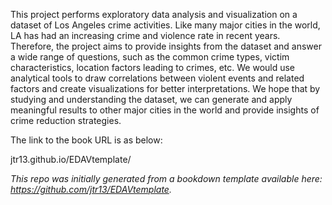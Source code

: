 This project performs exploratory data analysis and visualization on a dataset of Los Angeles crime activities. Like many major cities in the world, LA has had an increasing crime and violence rate in recent years. Therefore, the project aims to provide insights from the dataset and answer a wide range of questions, such as the common crime types, victim characteristics, location factors leading to crimes, etc. We would use analytical tools to draw correlations between violent events and related factors and create visualizations for better interpretations. We hope that by studying and understanding the dataset, we can generate and apply meaningful results to other major cities in the world and provide insights of crime reduction strategies.

The link to the book URL is as below:

jtr13.github.io/EDAVtemplate/


*This repo was initially generated from a bookdown template available here: https://github.com/jtr13/EDAVtemplate.*	
